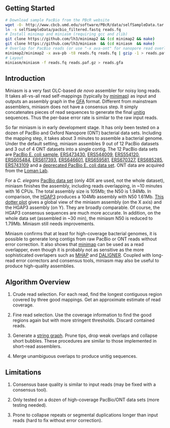 ## Getting Started

```sh
# Download sample PacBio from the PBcR website
wget -O- http://www.cbcb.umd.edu/software/PBcR/data/selfSampleData.tar.gz | tar zxf -
ln -s selfSampleData/pacbio_filtered.fastq reads.fq
# Install minimap and miniasm (requiring gcc and zlib)
git clone https://github.com/lh3/minimap2 && (cd minimap2 && make)
git clone https://github.com/lh3/miniasm  && (cd miniasm  && make)
# Overlap for PacBio reads (or use "-x ava-ont" for nanopore read overlapping)
minimap2/minimap2 -x ava-pb -t8 reads.fq reads.fq | gzip -1 > reads.paf.gz
# Layout
miniasm/miniasm -f reads.fq reads.paf.gz > reads.gfa
```

## Introduction

Miniasm is a very fast OLC-based *de novo* assembler for noisy long reads. It
takes all-vs-all read self-mappings (typically by [minimap][minimap]) as input
and outputs an assembly graph in the [GFA][gfa] format. Different from
mainstream assemblers, miniasm does not have a consensus step. It simply
concatenates pieces of read sequences to generate the final [unitig][unitig]
sequences. Thus the per-base error rate is similar to the raw input reads.

So far miniasm is in early development stage. It has only been tested on
a dozen of PacBio and Oxford Nanopore (ONT) bacterial data sets. Including the
mapping step, it takes about 3 minutes to assemble a bacterial genome. Under
the default setting, miniasm assembles 9 out of 12 PacBio datasets and 3 out of
4 ONT datasets into a single contig. The 12 PacBio data sets are [PacBio E.
coli sample][PB-151103], [ERS473430][ERS473430], [ERS544009][ERS544009],
[ERS554120][ERS554120], [ERS605484][ERS605484], [ERS617393][ERS617393],
[ERS646601][ERS646601], [ERS659581][ERS659581], [ERS670327][ERS670327],
[ERS685285][ERS685285], [ERS743109][ERS743109] and a [deprecated PacBio E.
coli data set][PB-deprecated]. ONT data are acquired from the [Loman
Lab][loman-ont].

For a *C. elegans* [PacBio data set][ce] (only 40X are used, not the whole
dataset), miniasm finishes the assembly, including reads overlapping, in ~10
minutes with 16 CPUs. The total assembly size is 105Mb; the N50 is 1.94Mb. In
comparison, the [HGAP3][hgap] produces a 104Mb assembly with N50 1.61Mb. [This
dotter plot][ce-img] gives a global view of the miniasm assembly (on the X
axis) and the HGAP3 assembly (on Y). They are broadly comparable. Of course,
the HGAP3 consensus sequences are much more accurate. In addition, on the whole
data set (assembled in ~30 min), the miniasm N50 is reduced to 1.79Mb. Miniasm
still needs improvements.

Miniasm confirms that at least for high-coverage bacterial genomes, it is
possible to generate long contigs from raw PacBio or ONT reads without error
correction. It also shows that [minimap][minimap] can be used as a read
overlapper, even though it is probably not as sensitive as the more
sophisticated overlapers such as [MHAP][mhap] and [DALIGNER][daligner].
Coupled with long-read error correctors and consensus tools, miniasm
may also be useful to produce high-quality assemblies.

## Algorithm Overview

1. Crude read selection. For each read, find the longest contiguous region
   covered by three good mappings. Get an approximate estimate of read
   coverage.

2. Fine read selection. Use the coverage information to find the good regions
   again but with more stringent thresholds. Discard contained reads.

3. Generate a [string graph][sg]. Prune tips, drop weak overlaps and collapse
   short bubbles. These procedures are similar to those implemented in
   short-read assemblers.

4. Merge unambiguous overlaps to produce unitig sequences.

## Limitations

1. Consensus base quality is similar to input reads (may be fixed with a
   consensus tool).

2. Only tested on a dozen of high-coverage PacBio/ONT data sets (more testing
   needed).

3. Prone to collapse repeats or segmental duplications longer than input reads
   (hard to fix without error correction).



[unitig]: http://wgs-assembler.sourceforge.net/wiki/index.php/Celera_Assembler_Terminology
[minimap]: https://github.com/lh3/minimap
[paf]: https://github.com/lh3/miniasm/blob/master/PAF.md
[gfa]: https://github.com/pmelsted/GFA-spec/blob/master/GFA-spec.md
[ERS473430]: http://www.ebi.ac.uk/ena/data/view/ERS473430
[ERS544009]: http://www.ebi.ac.uk/ena/data/view/ERS544009
[ERS554120]: http://www.ebi.ac.uk/ena/data/view/ERS554120
[ERS605484]: http://www.ebi.ac.uk/ena/data/view/ERS605484
[ERS617393]: http://www.ebi.ac.uk/ena/data/view/ERS617393
[ERS646601]: http://www.ebi.ac.uk/ena/data/view/ERS646601
[ERS659581]: http://www.ebi.ac.uk/ena/data/view/ERS659581
[ERS670327]: http://www.ebi.ac.uk/ena/data/view/ERS670327
[ERS685285]: http://www.ebi.ac.uk/ena/data/view/ERS685285
[ERS743109]: http://www.ebi.ac.uk/ena/data/view/ERS743109
[PB-151103]: https://github.com/PacificBiosciences/DevNet/wiki/E.-coli-Bacterial-Assembly
[PB-deprecated]: https://github.com/PacificBiosciences/DevNet/wiki/E.-coli-20kb-Size-Selected-Library-with-P6-C4/ce0533c1d2a957488594f0b29da61ffa3e4627e8
[ce]: https://github.com/PacificBiosciences/DevNet/wiki/C.-elegans-data-set
[mhap]: https://github.com/marbl/MHAP
[daligner]: https://github.com/thegenemyers/DALIGNER
[sg]: http://bioinformatics.oxfordjournals.org/content/21/suppl_2/ii79.abstract
[loman-ont]: http://lab.loman.net/2015/09/24/first-sqk-map-006-experiment/
[hgap]: https://github.com/PacificBiosciences/Bioinformatics-Training/wiki/HGAP
[ce-img]: http://lh3lh3.users.sourceforge.net/download/ce-miniasm.png
